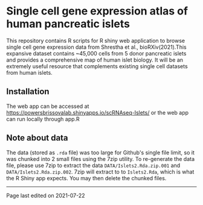 #  Single cell gene expression atlas of human pancreatic islets 

This repository contains R scripts for R shiny web application to browse single cell gene expression data from Shrestha et al., bioRXiv(2021).This expansive dataset contains ~45,000 cells from 5 donor pancreatic islets and provides a comprehensive map of human islet biology. It will be an extremely useful resource that complements existing single cell datasets from human islets. 

## Installation

The web app can be accessed at https://powersbrissovalab.shinyapps.io/scRNAseq-Islets/ or the web app can run locally through app.R

## Note about data

The data (stored as `.rda` file) was too large for Github's single file limit, so it was chunked into 2 small files using the 7zip utility. To re-generate the data file, please use 7zip to extract the data `DATA/Islets2.Rda.zip.001` and `DATA/Islets2.Rda.zip.002`. 7zip will extract to to `Islets2.Rda`, which is what the R Shiny app expects. You may then delete the chunked files.

---
Page last edited on 2021-07-22

